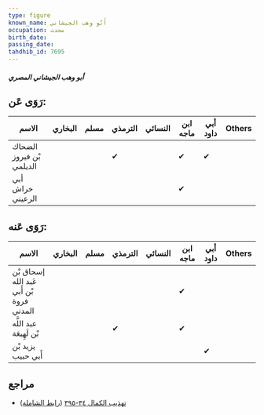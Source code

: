 ```yaml
---
type: figure
known_name: أَبُو وهب الجيشاني
occupation: محدث
birth_date:
passing_date:
tahdhib_id: 7695
---
```

##### أبو وهب الجيشاني المصري

## رَوَى عَن:
| الاسم                    | البخاري | مسلم | الترمذي | النسائي | ابن ماجه | أبي داود | Others |
| ------------------------ | ------- | ---- | ------- | ------- | -------- | -------- | ------ |
| الضحاك بْن فيروز الديلمي |         |      | ✔       |         | ✔        | ✔        |        |
| أبي خراش الرعيني         |         |      |         |         | ✔        |          |        |
## رَوَى عَنه:
| الاسم                                    | البخاري | مسلم | الترمذي | النسائي | ابن ماجه | أبي داود | Others |
| ---------------------------------------- | ------- | ---- | ------- | ------- | -------- | -------- | ------ |
| إسحاق بْن عَبد الله بْن أَبي فروة المدني |         |      |         |         | ✔        |          |        |
| عبد اللَّه بْن لَهِيعَة                  |         |      | ✔       |         | ✔        |          |        |
| يزيد بْن أَبي حبيب                       |         |      |         |         |          | ✔        |        |
## مراجع
- [تهذيب الكمال ٣٤-٣٩٥](obsidian://open?vault=Tahdhib-al-Kamal&file=Figures/٧٦٩٥-أبو%20وهب%20الجيشاني%20المصري) ([رابط الشاملة](https://shamela.ws/book/3722/18512))
